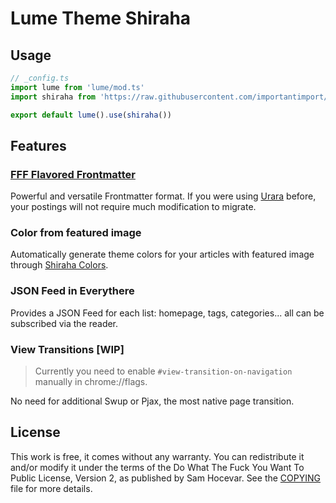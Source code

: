 # Lume Theme Shiraha

## Usage

```ts
// _config.ts
import lume from 'lume/mod.ts'
import shiraha from 'https://raw.githubusercontent.com/importantimport/lume_theme_shiraha/main/mod.ts'

export default lume().use(shiraha())
```

## Features

### [FFF Flavored Frontmatter](https://fff.js.org)

Powerful and versatile Frontmatter format. If you were using [Urara](https://github.com/importantimport/urara) before, your postings will not require much modification to migrate.

### Color from featured image

Automatically generate theme colors for your articles with featured image through [Shiraha Colors](https://github.com/importantimport/shiraha/tree/main/packages/shiraha-colors).

### JSON Feed in Everythere

Provides a JSON Feed for each list: homepage, tags, categories... all can be subscribed via the reader.

### View Transitions [WIP]

> Currently you need to enable `#view-transition-on-navigation` manually in chrome://flags.

No need for additional Swup or Pjax, the most native page transition.

<!-- ## About

Just like [Gumori You](https://github.com/importantimport/gumori-you), but different.

It is similar to [Gumori](https://github.com/importantimport/gumori)'s unstyled templates and is deeply bound to [Shiraha](https://github.com/importantimport/shiraha), a Classless CSS framework inspired by Material 3.

So in this theme you can expect:

- Dynamic theme colors based on [Shiraha Colors](https://github.com/importantimport/shiraha/tree/main/packages/shiraha-colors) / Material Color Utilities
- Similar design to Material 3 but different
- FFF Flavored Frontmatter experience
- Long term maintenance like Urara -->

## License

This work is free, it comes without any warranty. You can redistribute it and/or modify it under the
terms of the Do What The Fuck You Want To Public License, Version 2,
as published by Sam Hocevar. See the [COPYING](COPYING) file for more details.
